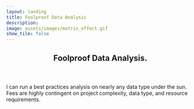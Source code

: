 ```yaml
---
layout: landing
title: Foolproof Data Analysis
description: 
image: assets/images/matrix_effect.gif
show_tile: false
---
```


<div id="main">
  <!-- One -->
<section id="one">
	<div class="inner">
		<header class="major">
			<h2>Foolproof Data Analysis.</h2>
		</header>
		<p>I can run a best practices analysis on nearly any data type under the sun. Fees are highly contingent on project complexity, data type, and resource requirements.</p>
	</div>
</section>
</div> 
